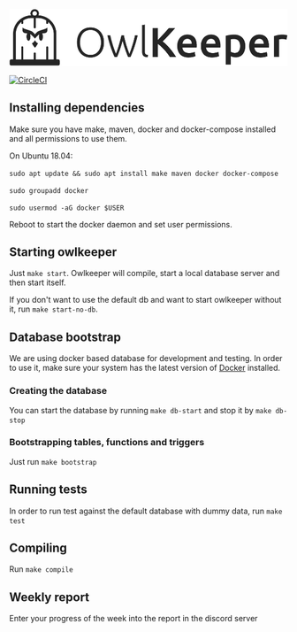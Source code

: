 
![Owlkeeper Logo](src/main/resources/images/logo.png)


[![CircleCI](https://circleci.com/gh/xvzf/owlkeeper/tree/master.svg?style=svg&circle-token=d1cc8d28c19045189e8c4b6fcc112315501d66b0)](https://circleci.com/gh/xvzf/owlkeeper/tree/master)

## Installing dependencies
Make sure you have make, maven, docker and docker-compose installed and all permissions to use them.

On Ubuntu 18.04:

`sudo apt update && sudo apt install make maven docker docker-compose`  

`sudo groupadd docker`  

`sudo usermod -aG docker $USER`  

Reboot to start the docker daemon and set user permissions.


## Starting owlkeeper
Just `make start`.
Owlkeeper will compile, start a local database server and then start itself.

If you don't want to use the default db and want to start owlkeeper without it, run `make start-no-db`.

## Database bootstrap
We are using docker based database for development and testing.
In order to use it, make sure your system has the latest version of [Docker](https://github.com/docker/docker-install#usage) installed.

### Creating the database
You can start the database by running `make db-start` and stop it by `make db-stop`

### Bootstrapping tables, functions and triggers
Just run `make bootstrap`

## Running tests
In order to run test against the default database with dummy data, run `make test`

## Compiling
Run `make compile`

## Weekly report
Enter your progress of the week into the report in the discord server
